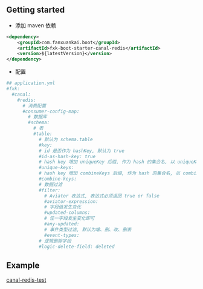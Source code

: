 ## Getting started

- 添加 maven 依赖
```xml
<dependency>
    <groupId>com.fanxuankai.boot</groupId>
    <artifactId>fxk-boot-starter-canal-redis</artifactId>
    <version>${latestVersion}</version>
</dependency>
```
- 配置
```yml
## application.yml
#fxk:
  #canal:
    #redis:
      # 消费配置
      #consumer-config-map:
        # 数据库
        #schema:
          # 表
          #table:
            # 默认为 schema.table
            #key:
            # id 是否作为 hashKey, 默认为 true
            #id-as-hash-key: true
            # hash key 增加 uniqueKey 后缀, 作为 hash 的集合名, 以 uniqueKey 的值作为 hash 的 field
            #unique-keys:
            # hash key 增加 combineKeys 后缀, 作为 hash 的集合名, 以 combineKeys 的值作为 hash 的 field
            #combine-keys:
            # 数据过滤
            #filter:
              # Aviator 表达式, 表达式必须返回 true or false
              #aviator-expression:
              # 字段值发生变化
              #updated-columns:
              # 任一字段发生变化即可
              #any-updated:
              # 事件类型过滤, 默认为增、删、改、删表
              #event-types:
            # 逻辑删除字段
            #logic-delete-field: deleted
```

## Example
[canal-redis-test](https://github.com/fanxuankai/fxk-boot/tree/main/fxk-boot-canal/fxk-boot-test-canal/fxk-boot-test-canal-redis)